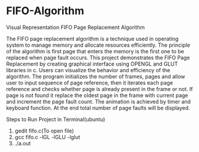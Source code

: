# FIFO-Algorithm
Visual Representation FIFO Page Replacement Algorithm

The FIFO page replacement algorithm is a technique used in operating system
to manage memory and allocate resources efficiently. The principle of the algorithm
is first page that enters the memory is the first one to be replaced when page fault
occurs. This project demonstrates the FIFO Page Replacement by creating graphical
interface using OPENGL and GLUT libraries in c. Users can visualize the behavior
and efficiency of the algorithm. The program initializes the number of frames, pages
and allow user to input sequence of page reference, then it iterates each page
reference and checks whether page is already present in the frame or not. If page is
not found it replace the oldest page in the frame with current page and increment the
page fault count. The animation is achieved by timer and keyboard function. At the
end total number of page faults will be displayed.

 Steps to Run Project in Terminal(ubuntu)
 1. gedit fifo.c(To open file)
 2. gcc fifo.c -lGL -lGLU -lglut
 3. ./a.out
     
 

